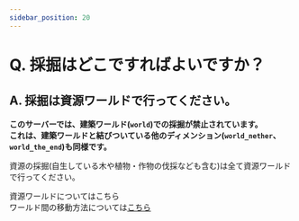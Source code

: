 ```yaml
---
sidebar_position: 20
---
```


# Q. 採掘はどこですればよいですか？

## A. 採掘は資源ワールドで行ってください。

**このサーバーでは、建築ワールド(```world```)での採掘が禁止されています。**  
**これは、建築ワールドと結びついている他のディメンション(```world_nether```、```world_the_end```)も同様です。**

資源の採掘(自生している木や植物・作物の伐採なども含む)は全て資源ワールドで行ってください。

資源ワールドについてはこちら  
ワールド間の移動方法については[こちら](../commands/mvtp)
